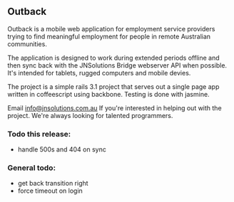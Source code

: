 Outback
--------

Outback is a mobile web application for employment service providers trying to
find meaningful employment for people in remote Australian communities. 

The application is designed to work during extended periods offline and then
sync back with the JNSolutions Bridge webserver API when possible. It's
intended for tablets, rugged computers and mobile devies.

The project is a simple rails 3.1 project that serves out a single page app
written in coffeescript using backbone. Testing is done with jasmine.

Email info@jnsolutions.com.au If you're interested in helping
out with the project. We're always looking for talented programmers.

### Todo this release:

* handle 500s and 404 on sync

### General todo:

* get back transition right
* force timeout on login
